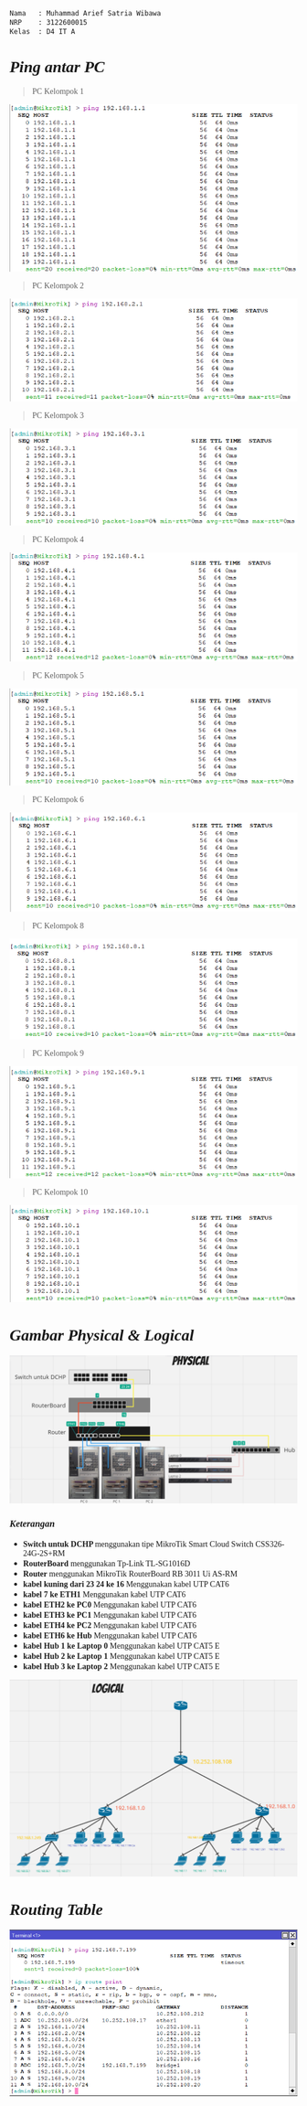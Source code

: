```Copy Code
Nama   : Muhammad Arief Satria Wibawa
NRP    : 3122600015
Kelas  : D4 IT A
```

*<h1 style="font-family:bahnschrift;">Ping antar PC</h1>*
><div class ="isi" style="font-family:bahnschrift;"> PC Kelompok 1
<img src="assets/pc 1.1.png"><br>

><div class ="isi" style="font-family:bahnschrift;"> PC Kelompok 2
<img src="assets/pc 2.1.png"><br>

><div class ="isi" style="font-family:bahnschrift;"> PC Kelompok 3
<img src="assets/pc 3.1.png"><br>

><div class ="isi" style="font-family:bahnschrift;"> PC Kelompok 4
<img src="assets/pc 4.1.png"><br>

><div class ="isi" style="font-family:bahnschrift;"> PC Kelompok 5
<img src="assets/pc 5.1.png"><br>

><div class ="isi" style="font-family:bahnschrift;"> PC Kelompok 6
<img src="assets/pc 6.1.png"><br>

><div class ="isi" style="font-family:bahnschrift;"> PC Kelompok 8
<img src="assets/pc 8.1.png"><br>

><div class ="isi" style="font-family:bahnschrift;"> PC Kelompok 9
<img src="assets/pc 9.1.png"><br>

><div class ="isi" style="font-family:bahnschrift;"> PC Kelompok 10
<img src="assets/pc 10.1.png"><br>

*<h1 style="font-family:bahnschrift;">Gambar Physical & Logical</h1>*
<img src="assets/pis.png"><br>

*<h3 style="font-family:bahnschrift;">Keterangan</h3>*
- <div class ="isi" style="font-family:bahnschrift;"><strong>Switch untuk DCHP </strong> menggunakan tipe MikroTik Smart Cloud Switch CSS326-24G-2S+RM
- <div class ="isi" style="font-family:bahnschrift;"><strong>RouterBoard</strong> menggunakan Tp-Link TL-SG1016D
- <div class ="isi" style="font-family:bahnschrift;"><strong>Router</strong> menggunakan MikroTik RouterBoard  RB 3011 Ui AS-RM
- <div class ="isi" style="font-family:bahnschrift;"><strong>kabel kuning dari 23 24 ke 16</strong> Menggunakan kabel UTP CAT6
- <div class ="isi" style="font-family:bahnschrift;"><strong>kabel 7 ke ETH1 </strong> Menggunakan kabel UTP CAT6
- <div class ="isi" style="font-family:bahnschrift;"><strong>kabel ETH2 ke PC0 </strong> Menggunakan kabel UTP CAT6
- <div class ="isi" style="font-family:bahnschrift;"><strong>kabel ETH3 ke PC1 </strong> Menggunakan kabel UTP CAT6
- <div class ="isi" style="font-family:bahnschrift;"><strong>kabel ETH4 ke PC2 </strong> Menggunakan kabel UTP CAT6
- <div class ="isi" style="font-family:bahnschrift;"><strong>kabel ETH6 ke Hub </strong> Menggunakan kabel UTP CAT6
- <div class ="isi" style="font-family:bahnschrift;"><strong>kabel Hub 1 ke Laptop 0 </strong> Menggunakan kabel UTP CAT5 E
- <div class ="isi" style="font-family:bahnschrift;"><strong>kabel Hub 2 ke Laptop 1 </strong> Menggunakan kabel UTP CAT5 E
- <div class ="isi" style="font-family:bahnschrift;"><strong>kabel Hub 3 ke Laptop 2 </strong> Menggunakan kabel UTP CAT5 E

<img src="assets/logical.png"><br>


*<h1 style="font-family:bahnschrift;">Routing Table</h1>*
<img src="assets/route print.png"><br>
